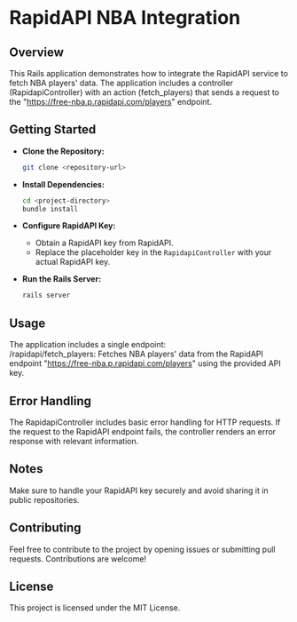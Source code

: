 # <span style="font-size: larger;">**RapidAPI NBA Integration**</span> </br>

## Overview </br>

This Rails application demonstrates how to integrate the RapidAPI service to fetch NBA players' data. The application includes a controller (RapidapiController) with an action (fetch_players) that sends a request to the "https://free-nba.p.rapidapi.com/players" endpoint. </br>

## Getting Started </br>

- **Clone the Repository:**
   ```bash
   git clone <repository-url>

- **Install Dependencies:**
   ```bash
   cd <project-directory>
   bundle install

- **Configure RapidAPI Key:**
   - Obtain a RapidAPI key from RapidAPI.
   - Replace the placeholder key in the `RapidapiController` with your actual RapidAPI key.

- **Run the Rails Server:**
   ```bash
   rails server

## Usage </br>
The application includes a single endpoint: </br>
  /rapidapi/fetch_players: Fetches NBA players' data from the RapidAPI endpoint "https://free-nba.p.rapidapi.com/players" using the provided API key.</br>
  
## Error Handling </br>
The RapidapiController includes basic error handling for HTTP requests. If the request to the RapidAPI endpoint fails, the controller renders an error response with relevant information.</br>

## Notes</br>
Make sure to handle your RapidAPI key securely and avoid sharing it in public repositories.</br>

## Contributing</br>
Feel free to contribute to the project by opening issues or submitting pull requests. Contributions are welcome!</br>

## License</br>
This project is licensed under the MIT License.</br>


